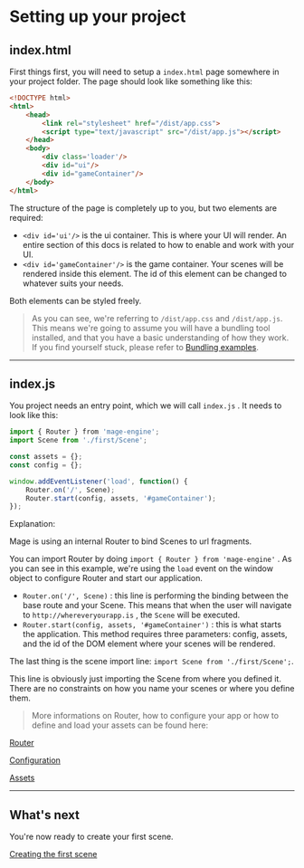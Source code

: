 # Setting up your project

## index.html

First things first, you will need to setup a `index.html` page somewhere in your project folder. The page should look like something like this:

```html
<!DOCTYPE html>
<html>
    <head>
        <link rel="stylesheet" href="/dist/app.css">
        <script type="text/javascript" src="/dist/app.js"></script>
    </head>
    <body>
        <div class='loader'/>
        <div id="ui"/>
        <div id="gameContainer"/>
    </body>
</html>
```

The structure of the page is completely up to you, but two elements are required:

- `<div id='ui'/>` is the ui container. This is where your UI will render. An entire section of this docs is related to how to enable and work with your UI.
- `<div id='gameContainer'/>` is the game container. Your scenes will be rendered inside this element. The id of this element can be changed to whatever suits your needs.

Both elements can be styled freely.

> As you can see, we're referring to `/dist/app.css` and `/dist/app.js`. This means we're going to assume you will have a bundling tool installed, and that you have a basic understanding of how they work. If you find yourself stuck, please refer to [Bundling examples](2_tools/1_bundling.md).

---

## index.js


You project needs an entry point, which we will call `index.js` . It needs to look like this:

```js
import { Router } from 'mage-engine';
import Scene from './first/Scene';

const assets = {};
const config = {};

window.addEventListener('load', function() {
    Router.on('/', Scene);
    Router.start(config, assets, '#gameContainer');
});
```

Explanation:

Mage is using an internal Router to bind Scenes to url fragments.

You can import Router by doing `import { Router } from 'mage-engine'` . As you can see in this example, we're using the `load` event on the window object to configure Router and start our application.

- `Router.on('/', Scene)` : this line is performing the binding between the base route and your Scene. This means that when the user will navigate to `http://whereveryourapp.is` , the `Scene` will be executed.
- `Router.start(config, assets, '#gameContainer')` : this is what starts the application. This method requires three parameters: config, assets, and the id of the DOM element where your scenes will be rendered.

The last thing is the scene import line: `import Scene from './first/Scene';`.

This line is obviously just importing the Scene from where you defined it. There are no constraints on how you name your scenes or where you define them.

> More informations on Router, how to configure your app or how to define and load your assets can be found here:

[Router](/)

[Configuration](/)

[Assets](/)

---

## What's next

You're now ready to create your first scene.

[Creating the first scene](/1_getting-started/3_creating-first-scene.md)